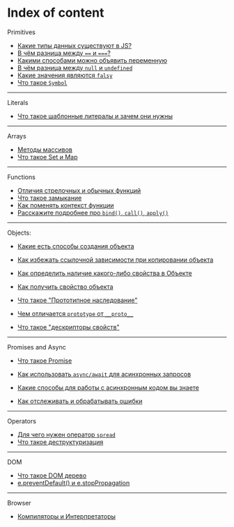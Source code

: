 # Index of content
Primitives
- [Какие типы данных существуют в JS?](./01.data-types.md/#типы-данных)
- [В чём разница между `==` и `===`?](./02.comparidson-operators.md/#операторы-сравнения)
- [Какими способами можно объявить переменную](./03.var-declaration.md/#способы-объявления-переменных)
- [В чём разница между `null` и `undefined`](./04.null-undefined.md/#в-чём-разница-null-и-undefined)
- [Какие значения являются `falsy`](./14.falsy-values.md/#значения-falsy)
- [Что такое `Symbol`](./27.symbol.md/#тип-данных-symbol)
---
Literals
- [Что такое шаблонные литералы и зачем они нужны](./08.template-literal.md/#шаблонный-литерал)
---
Arrays
- [Методы массивов](./05.map-filter-reduce-foreach.md/#методы-массивов)
- [Что такое Set и Map](./09.set-map.md/#set--map)
---
Functions
- [Отличия стрелочных и обычных функций](./06.arrow-and-reg-functions.md/#стрелочные-и-обычные-функции)
- [Что такое замыкание](./07.closure.md/#замыкание)
- [Как поменять контекст функции](./19.function-context.md/#как-поменять-контекст-функции)
- [Расскажите подробнее про `bind()`, `call()`, `apply()`](./29.bind-call-apply.md/#методы-bind-call-apply)
---
Objects:
- [Какие есть способы создания объекта](11.ways-create-object.md/#способы-создания-объекта)
- [Как избежать ссылочной зависимости при копировании объекта](./18.object-ref-dependancy.md/#ссылочная-зависимость-при-копировании-объекта)
- [Как определить наличие какого-либо свойства в Объекте](./10.object-properties.md/#способы-определения-наличия-свойства-объекта)
- [Как получить свойство объекта](./26.object-props.md/#свойства-объекта)
 

- [Что такое "Прототипное наследование"](12.prototype-inheritance.md/#прототипное-наследование)
- [Чем отличается `prototype` от `__proto__`](./13.prototype-vs-proto.md/#итог)
- [Что такое "дескрипторы свойств"](./28.descriptors.md/#дескрипторы-свойств)
---
Promises and Async
- [Что такое Promise](./15.promise.md/#promise)
- [Как использовать `async/await` для асинхронных запросов](./16.async-await.md/#асинхронные-запросы-asyncawait)
- [Какие способы для работы с асинхронным кодом вы знаете](./21.work-with-async.md/#способы-для-работы-с-асинхронным-кодом)


- [Как отслеживать и обрабатывать ошибки](./23.error-handling.md/#обработка-ошибок)
---
Operators
- [Для чего нужен оператор `spread`](./17.spread-opertator.md/#оператор-spread)
- [Что такое деструктуризация](./20.destructure.md/#деструктуризация)
---
DOM
- [Что такое DOM дерево](./25.DOM-tree.md/#dom-дерево)
- [e.preventDefault() и e.stopPropagation](./22.browser-events.md/#события-в-браузере)
---
Browser
- [Компиляторы и Интерпретаторы](./24.compiler-interpreter.md/#компиляторы-и-интерпретаторы)
